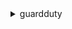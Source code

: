 <details><summary>guardduty</summary><blockquote>

- **<details><summary>accept-invitation</summary><blockquote>**

  * --detector-id
  * --master-id
  * --invitation-id
  * --cli-input-json
  * --cli-input-yaml
  * --generate-cli-skeleton


- **<details><summary>archive-findings</summary><blockquote>**

  * --detector-id
  * --finding-ids
  * --cli-input-json
  * --cli-input-yaml
  * --generate-cli-skeleton


- **<details><summary>create-detector</summary><blockquote>**

  * --enable
  * --no-enable
  * --client-token
  * --finding-publishing-frequency
  * --data-sources
  * --tags
  * --cli-input-json
  * --cli-input-yaml
  * --generate-cli-skeleton


- **<details><summary>create-filter</summary><blockquote>**

  * --detector-id
  * --name
  * --description
  * --action
  * --rank
  * --finding-criteria
  * --client-token
  * --tags
  * --cli-input-json
  * --cli-input-yaml
  * --generate-cli-skeleton


- **<details><summary>create-ip-set</summary><blockquote>**

  * --detector-id
  * --name
  * --format
  * --location
  * --activate
  * --no-activate
  * --client-token
  * --tags
  * --cli-input-json
  * --cli-input-yaml
  * --generate-cli-skeleton


- **<details><summary>create-members</summary><blockquote>**

  * --detector-id
  * --account-details
  * --cli-input-json
  * --cli-input-yaml
  * --generate-cli-skeleton


- **<details><summary>create-publishing-destination</summary><blockquote>**

  * --detector-id
  * --destination-type
  * --destination-properties
  * --client-token
  * --cli-input-json
  * --cli-input-yaml
  * --generate-cli-skeleton


- **<details><summary>create-sample-findings</summary><blockquote>**

  * --detector-id
  * --finding-types
  * --cli-input-json
  * --cli-input-yaml
  * --generate-cli-skeleton


- **<details><summary>create-threat-intel-set</summary><blockquote>**

  * --detector-id
  * --name
  * --format
  * --location
  * --activate
  * --no-activate
  * --client-token
  * --tags
  * --cli-input-json
  * --cli-input-yaml
  * --generate-cli-skeleton


- **<details><summary>decline-invitations</summary><blockquote>**

  * --account-ids
  * --cli-input-json
  * --cli-input-yaml
  * --generate-cli-skeleton


- **<details><summary>delete-detector</summary><blockquote>**

  * --detector-id
  * --cli-input-json
  * --cli-input-yaml
  * --generate-cli-skeleton


- **<details><summary>delete-filter</summary><blockquote>**

  * --detector-id
  * --filter-name
  * --cli-input-json
  * --cli-input-yaml
  * --generate-cli-skeleton


- **<details><summary>delete-invitations</summary><blockquote>**

  * --account-ids
  * --cli-input-json
  * --cli-input-yaml
  * --generate-cli-skeleton


- **<details><summary>delete-ip-set</summary><blockquote>**

  * --detector-id
  * --ip-set-id
  * --cli-input-json
  * --cli-input-yaml
  * --generate-cli-skeleton


- **<details><summary>delete-members</summary><blockquote>**

  * --detector-id
  * --account-ids
  * --cli-input-json
  * --cli-input-yaml
  * --generate-cli-skeleton


- **<details><summary>delete-publishing-destination</summary><blockquote>**

  * --detector-id
  * --destination-id
  * --cli-input-json
  * --cli-input-yaml
  * --generate-cli-skeleton


- **<details><summary>delete-threat-intel-set</summary><blockquote>**

  * --detector-id
  * --threat-intel-set-id
  * --cli-input-json
  * --cli-input-yaml
  * --generate-cli-skeleton


- **<details><summary>describe-organization-configuration</summary><blockquote>**

  * --detector-id
  * --cli-input-json
  * --cli-input-yaml
  * --generate-cli-skeleton


- **<details><summary>describe-publishing-destination</summary><blockquote>**

  * --detector-id
  * --destination-id
  * --cli-input-json
  * --cli-input-yaml
  * --generate-cli-skeleton


- **<details><summary>disable-organization-admin-account</summary><blockquote>**

  * --admin-account-id
  * --cli-input-json
  * --cli-input-yaml
  * --generate-cli-skeleton


- **<details><summary>disassociate-from-master-account</summary><blockquote>**

  * --detector-id
  * --cli-input-json
  * --cli-input-yaml
  * --generate-cli-skeleton


- **<details><summary>disassociate-members</summary><blockquote>**

  * --detector-id
  * --account-ids
  * --cli-input-json
  * --cli-input-yaml
  * --generate-cli-skeleton


- **<details><summary>enable-organization-admin-account</summary><blockquote>**

  * --admin-account-id
  * --cli-input-json
  * --cli-input-yaml
  * --generate-cli-skeleton


- **<details><summary>get-detector</summary><blockquote>**

  * --detector-id
  * --cli-input-json
  * --cli-input-yaml
  * --generate-cli-skeleton


- **<details><summary>get-filter</summary><blockquote>**

  * --detector-id
  * --filter-name
  * --cli-input-json
  * --cli-input-yaml
  * --generate-cli-skeleton


- **<details><summary>get-findings</summary><blockquote>**

  * --detector-id
  * --finding-ids
  * --sort-criteria
  * --cli-input-json
  * --cli-input-yaml
  * --generate-cli-skeleton


- **<details><summary>get-findings-statistics</summary><blockquote>**

  * --detector-id
  * --finding-statistic-types
  * --finding-criteria
  * --cli-input-json
  * --cli-input-yaml
  * --generate-cli-skeleton


- **<details><summary>get-invitations-count</summary><blockquote>**

  * --cli-input-json
  * --cli-input-yaml
  * --generate-cli-skeleton


- **<details><summary>get-ip-set</summary><blockquote>**

  * --detector-id
  * --ip-set-id
  * --cli-input-json
  * --cli-input-yaml
  * --generate-cli-skeleton


- **<details><summary>get-master-account</summary><blockquote>**

  * --detector-id
  * --cli-input-json
  * --cli-input-yaml
  * --generate-cli-skeleton


- **<details><summary>get-member-detectors</summary><blockquote>**

  * --detector-id
  * --account-ids
  * --cli-input-json
  * --cli-input-yaml
  * --generate-cli-skeleton


- **<details><summary>get-members</summary><blockquote>**

  * --detector-id
  * --account-ids
  * --cli-input-json
  * --cli-input-yaml
  * --generate-cli-skeleton


- **<details><summary>get-threat-intel-set</summary><blockquote>**

  * --detector-id
  * --threat-intel-set-id
  * --cli-input-json
  * --cli-input-yaml
  * --generate-cli-skeleton


- **<details><summary>get-usage-statistics</summary><blockquote>**

  * --detector-id
  * --usage-statistic-type
  * --usage-criteria
  * --unit
  * --max-results
  * --next-token
  * --cli-input-json
  * --cli-input-yaml
  * --generate-cli-skeleton


- **<details><summary>help</summary><blockquote>**

  * 


- **<details><summary>invite-members</summary><blockquote>**

  * --detector-id
  * --account-ids
  * --disable-email-notification
  * --no-disable-email-notification
  * --message
  * --cli-input-json
  * --cli-input-yaml
  * --generate-cli-skeleton


- **<details><summary>list-detectors</summary><blockquote>**

  * --cli-input-json
  * --cli-input-yaml
  * --starting-token
  * --page-size
  * --max-items
  * --generate-cli-skeleton


- **<details><summary>list-filters</summary><blockquote>**

  * --detector-id
  * --cli-input-json
  * --cli-input-yaml
  * --starting-token
  * --page-size
  * --max-items
  * --generate-cli-skeleton


- **<details><summary>list-findings</summary><blockquote>**

  * --detector-id
  * --finding-criteria
  * --sort-criteria
  * --cli-input-json
  * --cli-input-yaml
  * --starting-token
  * --page-size
  * --max-items
  * --generate-cli-skeleton


- **<details><summary>list-invitations</summary><blockquote>**

  * --cli-input-json
  * --cli-input-yaml
  * --starting-token
  * --page-size
  * --max-items
  * --generate-cli-skeleton


- **<details><summary>list-ip-sets</summary><blockquote>**

  * --detector-id
  * --cli-input-json
  * --cli-input-yaml
  * --starting-token
  * --page-size
  * --max-items
  * --generate-cli-skeleton


- **<details><summary>list-members</summary><blockquote>**

  * --detector-id
  * --only-associated
  * --cli-input-json
  * --cli-input-yaml
  * --starting-token
  * --page-size
  * --max-items
  * --generate-cli-skeleton


- **<details><summary>list-organization-admin-accounts</summary><blockquote>**

  * --cli-input-json
  * --cli-input-yaml
  * --starting-token
  * --page-size
  * --max-items
  * --generate-cli-skeleton


- **<details><summary>list-publishing-destinations</summary><blockquote>**

  * --detector-id
  * --max-results
  * --next-token
  * --cli-input-json
  * --cli-input-yaml
  * --generate-cli-skeleton


- **<details><summary>list-tags-for-resource</summary><blockquote>**

  * --resource-arn
  * --cli-input-json
  * --cli-input-yaml
  * --generate-cli-skeleton


- **<details><summary>list-threat-intel-sets</summary><blockquote>**

  * --detector-id
  * --cli-input-json
  * --cli-input-yaml
  * --starting-token
  * --page-size
  * --max-items
  * --generate-cli-skeleton


- **<details><summary>start-monitoring-members</summary><blockquote>**

  * --detector-id
  * --account-ids
  * --cli-input-json
  * --cli-input-yaml
  * --generate-cli-skeleton


- **<details><summary>stop-monitoring-members</summary><blockquote>**

  * --detector-id
  * --account-ids
  * --cli-input-json
  * --cli-input-yaml
  * --generate-cli-skeleton


- **<details><summary>tag-resource</summary><blockquote>**

  * --resource-arn
  * --tags
  * --cli-input-json
  * --cli-input-yaml
  * --generate-cli-skeleton


- **<details><summary>unarchive-findings</summary><blockquote>**

  * --detector-id
  * --finding-ids
  * --cli-input-json
  * --cli-input-yaml
  * --generate-cli-skeleton


- **<details><summary>untag-resource</summary><blockquote>**

  * --resource-arn
  * --tag-keys
  * --cli-input-json
  * --cli-input-yaml
  * --generate-cli-skeleton


- **<details><summary>update-detector</summary><blockquote>**

  * --detector-id
  * --enable
  * --no-enable
  * --finding-publishing-frequency
  * --data-sources
  * --cli-input-json
  * --cli-input-yaml
  * --generate-cli-skeleton


- **<details><summary>update-filter</summary><blockquote>**

  * --detector-id
  * --filter-name
  * --description
  * --action
  * --rank
  * --finding-criteria
  * --cli-input-json
  * --cli-input-yaml
  * --generate-cli-skeleton


- **<details><summary>update-findings-feedback</summary><blockquote>**

  * --detector-id
  * --finding-ids
  * --feedback
  * --comments
  * --cli-input-json
  * --cli-input-yaml
  * --generate-cli-skeleton


- **<details><summary>update-ip-set</summary><blockquote>**

  * --detector-id
  * --ip-set-id
  * --name
  * --location
  * --activate
  * --no-activate
  * --cli-input-json
  * --cli-input-yaml
  * --generate-cli-skeleton


- **<details><summary>update-member-detectors</summary><blockquote>**

  * --detector-id
  * --account-ids
  * --data-sources
  * --cli-input-json
  * --cli-input-yaml
  * --generate-cli-skeleton


- **<details><summary>update-organization-configuration</summary><blockquote>**

  * --detector-id
  * --auto-enable
  * --no-auto-enable
  * --data-sources
  * --cli-input-json
  * --cli-input-yaml
  * --generate-cli-skeleton


- **<details><summary>update-publishing-destination</summary><blockquote>**

  * --detector-id
  * --destination-id
  * --destination-properties
  * --cli-input-json
  * --cli-input-yaml
  * --generate-cli-skeleton


- **<details><summary>update-threat-intel-set</summary><blockquote>**

  * --detector-id
  * --threat-intel-set-id
  * --name
  * --location
  * --activate
  * --no-activate
  * --cli-input-json
  * --cli-input-yaml
  * --generate-cli-skeleton


</blockquote></details>
</blockquote></details>
</blockquote></details>
</blockquote></details>
</blockquote></details>
</blockquote></details>
</blockquote></details>
</blockquote></details>
</blockquote></details>
</blockquote></details>
</blockquote></details>
</blockquote></details>
</blockquote></details>
</blockquote></details>
</blockquote></details>
</blockquote></details>
</blockquote></details>
</blockquote></details>
</blockquote></details>
</blockquote></details>
</blockquote></details>
</blockquote></details>
</blockquote></details>
</blockquote></details>
</blockquote></details>
</blockquote></details>
</blockquote></details>
</blockquote></details>
</blockquote></details>
</blockquote></details>
</blockquote></details>
</blockquote></details>
</blockquote></details>
</blockquote></details>
</blockquote></details>
</blockquote></details>
</blockquote></details>
</blockquote></details>
</blockquote></details>
</blockquote></details>
</blockquote></details>
</blockquote></details>
</blockquote></details>
</blockquote></details>
</blockquote></details>
</blockquote></details>
</blockquote></details>
</blockquote></details>
</blockquote></details>
</blockquote></details>
</blockquote></details>
</blockquote></details>
</blockquote></details>
</blockquote></details>
</blockquote></details>
</blockquote></details>
</blockquote></details>
</blockquote></details>
</blockquote></details>
</blockquote></details>

